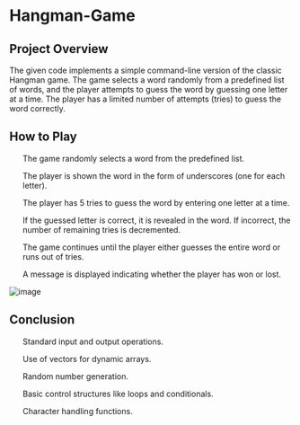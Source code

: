 # Hangman-Game
## Project Overview
The given code implements a simple command-line version of the classic Hangman game. The game selects a word randomly from a predefined list of words, and the player attempts to guess the word by guessing one letter at a time. The player has a limited number of attempts (tries) to guess the word correctly.

## How to Play
<ul>The game randomly selects a word from the predefined list.</ul>
<ul>The player is shown the word in the form of underscores (one for each letter).</ul>
<ul>The player has 5 tries to guess the word by entering one letter at a time.</ul>
<ul>If the guessed letter is correct, it is revealed in the word. If incorrect, the number of remaining tries is decremented.</ul>
<ul>The game continues until the player either guesses the entire word or runs out of tries.</ul>
<ul>A message is displayed indicating whether the player has won or lost.</ul>

![image](https://github.com/Spirited-Coder/Hangman-Game/assets/101859489/fb4d34af-c806-4148-92cf-9b1a2a556b07)

## Conclusion
<ul>Standard input and output operations.</ul>
<ul>Use of vectors for dynamic arrays.</ul>
<ul>Random number generation.</ul>
<ul>Basic control structures like loops and conditionals.</ul>
<ul>Character handling functions.</ul>
